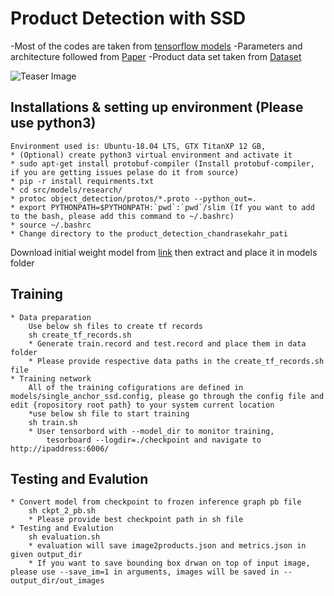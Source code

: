 # Product Detection with SSD
-Most of the codes are taken from [tensorflow models](https://github.com/tensorflow/models)
-Parameters and architecture followed from [Paper](https://arxiv.org/abs/1512.02325)
-Product data set taken from [Dataset](https://github.com/gulvarol/grocerydataset)

![Teaser Image](https://github.com/chandra411/Product-Detection/blob/master/out.JPG)

## Installations & setting up environment (Please use python3)
	Environment used is: Ubuntu-18.04 LTS, GTX TitanXP 12 GB, 
	* (Optional) create python3 virtual environment and activate it
	* sudo apt-get install protobuf-compiler (Install protobuf-compiler, if you are getting issues pelase do it from source)
	* pip -r install requirments.txt
	* cd src/models/research/
	* protoc object_detection/protos/*.proto --python_out=.
	* export PYTHONPATH=$PYTHONPATH:`pwd`:`pwd`/slim (If you want to add to the bash, please add this command to ~/.bashrc)
	* source ~/.bashrc
	* Change directory to the product_detection_chandrasekahr_pati
Download initial weight model from [link](http://download.tensorflow.org/models/object_detection/ssd_mobilenet_v1_coco_11_06_2017.tar.gz) then extract and place it in models folder
## Training 
	* Data preparation
		Use below sh files to create tf records
		sh create_tf_records.sh
		* Generate train.record and test.record and place them in data folder
		* Please provide respective data paths in the create_tf_records.sh file 
	* Training network
		All of the training cofigurations are defined in models/single_anchor_ssd.config, please go through the config file and edit {ropository root path} to your system current location
		*use below sh file to start training
		sh train.sh
		* User tensorbord with --model_dir to monitor training,
			tesorboard --logdir=./checkpoint and navigate to http://ipaddress:6006/

## Testing and Evalution
	* Convert model from checkpoint to frozen inference graph pb file
		sh ckpt_2_pb.sh
		* Please provide best checkpoint path in sh file
	* Testing and Evalution 
		sh evaluation.sh 
		* evaluation will save image2products.json and metrics.json in given output_dir
		* If you want to save bounding box drwan on top of input image, please use --save_im=1 in arguments, images will be saved in --output_dir/out_images


